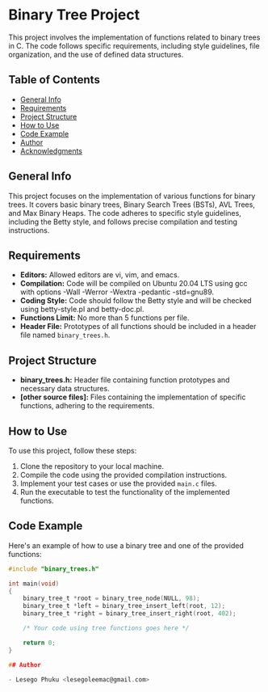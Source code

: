 # Binary Tree Project

This project involves the implementation of functions related to binary trees in C. The code follows specific requirements, including style guidelines, file organization, and the use of defined data structures.

## Table of Contents

- [General Info](#general-info)
- [Requirements](#requirements)
- [Project Structure](#project-structure)
- [How to Use](#how-to-use)
- [Code Example](#code-example)
- [Author](#author)
- [Acknowledgments](#acknowledgments)

## General Info

This project focuses on the implementation of various functions for binary trees. It covers basic binary trees, Binary Search Trees (BSTs), AVL Trees, and Max Binary Heaps. The code adheres to specific style guidelines, including the Betty style, and follows precise compilation and testing instructions.

## Requirements

- **Editors:** Allowed editors are vi, vim, and emacs.
- **Compilation:** Code will be compiled on Ubuntu 20.04 LTS using gcc with options -Wall -Werror -Wextra -pedantic -std=gnu89.
- **Coding Style:** Code should follow the Betty style and will be checked using betty-style.pl and betty-doc.pl.
- **Functions Limit:** No more than 5 functions per file.
- **Header File:** Prototypes of all functions should be included in a header file named `binary_trees.h`.

## Project Structure

- **binary_trees.h:** Header file containing function prototypes and necessary data structures.
- **[other source files]:** Files containing the implementation of specific functions, adhering to the requirements.

## How to Use

To use this project, follow these steps:

1. Clone the repository to your local machine.
2. Compile the code using the provided compilation instructions.
3. Implement your test cases or use the provided `main.c` files.
4. Run the executable to test the functionality of the implemented functions.

## Code Example

Here's an example of how to use a binary tree and one of the provided functions:

```c
#include "binary_trees.h"

int main(void)
{
    binary_tree_t *root = binary_tree_node(NULL, 98);
    binary_tree_t *left = binary_tree_insert_left(root, 12);
    binary_tree_t *right = binary_tree_insert_right(root, 402);

    /* Your code using tree functions goes here */

    return 0;
}

## Author

- Lesego Phuku <lesegoleemac@gmail.com>
